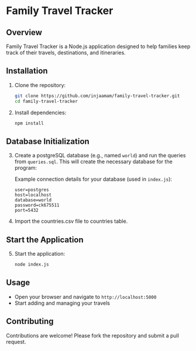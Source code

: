 # Family Travel Tracker

## Overview

Family Travel Tracker is a Node.js application designed to help families keep track of their travels, destinations, and itineraries.

## Installation

1. Clone the repository:

   ```bash
   git clone https://github.com/injaamam/family-travel-tracker.git
   cd family-travel-tracker
   ```

2. Install dependencies:
   ```bash
   npm install
   ```

## Database Initialization

3. Create a postgreSQL database (e.g., named `world`) and run the queries from `queries.sql`. This will create the necessary database for the program:

   Example connection details for your database (used in `index.js`):

   ```env
   user=postgres
   host=localhost
   database=world
   password=ck675511
   port=5432
   ```

4. Import the countries.csv file to countries table.

## Start the Application

5. Start the application:
   ```bash
   node index.js
   ```

## Usage

- Open your browser and navigate to `http://localhost:5000`
- Start adding and managing your travels

## Contributing

Contributions are welcome! Please fork the repository and submit a pull request.
